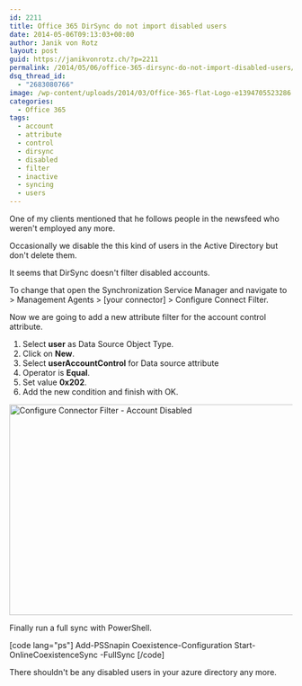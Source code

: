 ```yaml
---
id: 2211
title: Office 365 DirSync do not import disabled users
date: 2014-05-06T09:13:03+00:00
author: Janik von Rotz
layout: post
guid: https://janikvonrotz.ch/?p=2211
permalink: /2014/05/06/office-365-dirsync-do-not-import-disabled-users/
dsq_thread_id:
  - "2683080766"
image: /wp-content/uploads/2014/03/Office-365-flat-Logo-e1394705523286.jpg
categories:
  - Office 365
tags:
  - account
  - attribute
  - control
  - dirsync
  - disabled
  - filter
  - inactive
  - syncing
  - users
---
```

One of my clients mentioned that he follows people in the newsfeed who weren't employed any more.

Occasionally we disable the this kind of users in the Active Directory but don't delete them.

It seems that DirSync doesn't filter disabled accounts.
<!--more-->
To change that open the Synchronization Service Manager and navigate to > Management Agents > [your connector] > Configure Connect Filter.

Now we are going to add a new attribute filter for the account control attribute.

1. Select **user** as Data Source Object Type.
2. Click on **New**.
3. Select **userAccountControl** for Data source attribute
4. Operator is **Equal**.
5. Set value **0x202**.
6. Add the new condition and finish with OK.

<a href="https://janikvonrotz.ch/wp-content/uploads/2014/05/Configure-Connector-Filter-Account-Disabled.png"><img src="https://janikvonrotz.ch/wp-content/uploads/2014/05/Configure-Connector-Filter-Account-Disabled-1024x534.png" alt="Configure Connector Filter - Account Disabled" width="720" height="375" class="aligncenter size-large wp-image-2212" /></a>

Finally run a full sync with PowerShell.

[code lang="ps"]
Add-PSSnapin Coexistence-Configuration
Start-OnlineCoexistenceSync -FullSync
[/code]

There shouldn't be any disabled users in your azure directory any more.